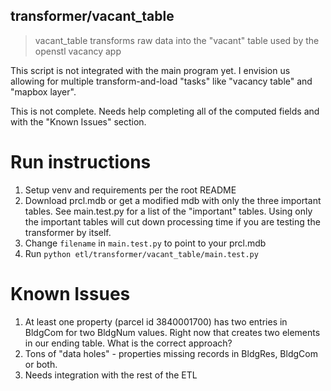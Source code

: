 transformer/vacant_table
---
> vacant_table transforms raw data into the "vacant" table used by the openstl vacancy app

This script is not integrated with the main program yet. I envision us allowing for multiple transform-and-load "tasks" like "vacancy table" and "mapbox layer".

This is not complete. Needs help completing all of the computed fields and with the "Known Issues" section.

# Run instructions
1. Setup venv and requirements per the root README
1. Download prcl.mdb or get a modified mdb with only the three important tables. See main.test.py for a list of the "important" tables. Using only the important tables will cut down processing time if you are testing the transformer by itself.
1. Change `filename` in `main.test.py` to point to your prcl.mdb
1. Run `python etl/transformer/vacant_table/main.test.py`

# Known Issues
1. At least one property (parcel id 3840001700) has two entries in BldgCom for two BldgNum values. Right now that creates two elements in our ending table. What is the correct approach?
1. Tons of "data holes" - properties missing records in BldgRes, BldgCom or both.
1. Needs integration with the rest of the ETL
